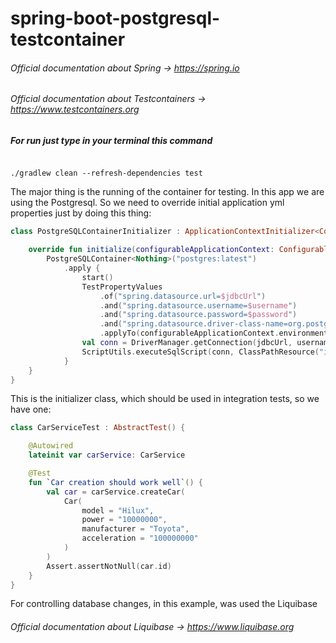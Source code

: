 # spring-boot-postgresql-testcontainer

###### Official documentation about Spring -> https://spring.io
###### Official documentation about Testcontainers -> https://www.testcontainers.org

##### For run just type in your terminal this command
```

./gradlew clean --refresh-dependencies test

```

The major thing is the running of the container for testing. 
In this app we are using the Postgresql. 
So we need to override initial application yml properties just by doing this thing:
```kotlin
class PostgreSQLContainerInitializer : ApplicationContextInitializer<ConfigurableApplicationContext> {

    override fun initialize(configurableApplicationContext: ConfigurableApplicationContext) {
        PostgreSQLContainer<Nothing>("postgres:latest")
            .apply {
                start()
                TestPropertyValues
                    .of("spring.datasource.url=$jdbcUrl")
                    .and("spring.datasource.username=$username")
                    .and("spring.datasource.password=$password")
                    .and("spring.datasource.driver-class-name=org.postgresql.Driver")
                    .applyTo(configurableApplicationContext.environment)
                val conn = DriverManager.getConnection(jdbcUrl, username, password)
                ScriptUtils.executeSqlScript(conn, ClassPathResource("init/init.sql"))
            }
    }
}

```

This is the initializer class, which should be used in integration  tests, so we have one:

```kotlin
class CarServiceTest : AbstractTest() {

    @Autowired
    lateinit var carService: CarService

    @Test
    fun `Car creation should work well`() {
        val car = carService.createCar(
            Car(
                model = "Hilux",
                power = "10000000",
                manufacturer = "Toyota",
                acceleration = "100000000"
            )
        )
        Assert.assertNotNull(car.id)
    }
}

```

For controlling database changes, in this example, was used the Liquibase
###### Official documentation about Liquibase -> https://www.liquibase.org
